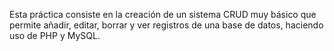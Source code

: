 Esta práctica consiste en la creación de un sistema CRUD muy básico que permite añadir, editar, borrar y ver registros de una base de datos, haciendo uso de PHP y MySQL.
